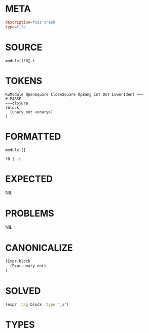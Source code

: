 # META
~~~ini
description=fuzz crash
type=file
~~~
# SOURCE
~~~roc
module[]!0.t
~~~
# TOKENS
~~~text
KwModule OpenSquare CloseSquare OpBang Int Dot LowerIdent ~~~
# PARSE
~~~clojure
(block
  (unary_not <unary>)
)
~~~
# FORMATTED
~~~roc
module []

!0 | .t
~~~
# EXPECTED
NIL
# PROBLEMS
NIL
# CANONICALIZE
~~~clojure
(Expr.block
  (Expr.unary_not)
)
~~~
# SOLVED
~~~clojure
(expr :tag block :type "_a")
~~~
# TYPES
~~~roc
~~~
